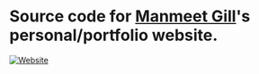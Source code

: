 # Source code for [Manmeet Gill](https://manmeetgill.com)'s personal/portfolio website.

[![Website](https://img.shields.io/website-up-down-green-red/http/manmeetgill.com.svg?maxAge=2592000)](https://manmeetgill.com)
